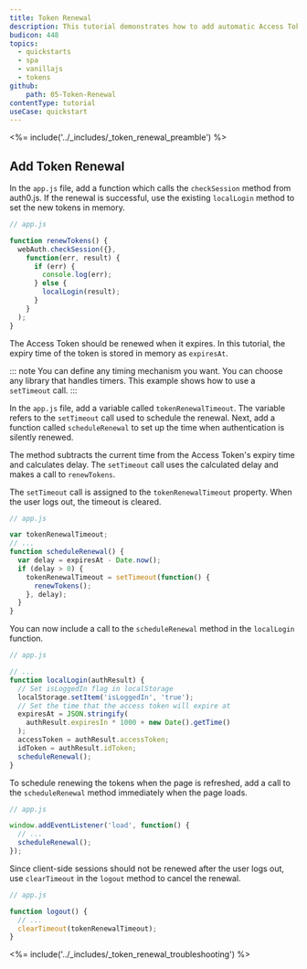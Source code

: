 ```yaml
---
title: Token Renewal
description: This tutorial demonstrates how to add automatic Access Token renewal to a JavaScript application with Auth0.
budicon: 448
topics:
  - quickstarts
  - spa
  - vanillajs
  - tokens
github:
    path: 05-Token-Renewal
contentType: tutorial
useCase: quickstart
---
```

<%= include('../_includes/_token_renewal_preamble') %>

## Add Token Renewal

In the `app.js` file, add a function which calls the `checkSession` method from auth0.js. If the renewal is successful, use the existing `localLogin` method to set the new tokens in memory.

```js
// app.js

function renewTokens() {
  webAuth.checkSession({},
    function(err, result) {
      if (err) {
        console.log(err);
      } else {
        localLogin(result);
      }
    }
  );
}
```

The Access Token should be renewed when it expires. In this tutorial, the expiry time of the token is stored in memory as `expiresAt`.

::: note
You can define any timing mechanism you want. You can choose any library that handles timers. This example shows how to use a `setTimeout` call. 
:::

In the `app.js` file, add a variable called `tokenRenewalTimeout`. The variable refers to the `setTimeout` call used to schedule the renewal. Next, add a function called `scheduleRenewal` to set up the time when authentication is silently renewed.

The method subtracts the current time from the Access Token's expiry time and calculates delay. 
The `setTimeout` call uses the calculated delay and makes a call to `renewTokens`.

The `setTimeout` call is assigned to the `tokenRenewalTimeout` property. When the user logs out, the timeout is cleared. 

```js
// app.js

var tokenRenewalTimeout;
// ...
function scheduleRenewal() {
  var delay = expiresAt - Date.now();
  if (delay > 0) {
    tokenRenewalTimeout = setTimeout(function() {
      renewTokens();
    }, delay);
  }
}
```

You can now include a call to the `scheduleRenewal` method in the `localLogin` function.


```js
// app.js

// ...
function localLogin(authResult) {
  // Set isLoggedIn flag in localStorage
  localStorage.setItem('isLoggedIn', 'true');
  // Set the time that the access token will expire at
  expiresAt = JSON.stringify(
    authResult.expiresIn * 1000 + new Date().getTime()
  );
  accessToken = authResult.accessToken;
  idToken = authResult.idToken;
  scheduleRenewal();
}
```

To schedule renewing the tokens when the page is refreshed, add a call to the `scheduleRenewal` method immediately when the page loads.

```js
// app.js

window.addEventListener('load', function() {
  // ...
  scheduleRenewal();
});
```

Since client-side sessions should not be renewed after the user logs out, use `clearTimeout` in the `logout` method to cancel the renewal.

```js
// app.js

function logout() {
  // ...
  clearTimeout(tokenRenewalTimeout);
}
```

<%= include('../_includes/_token_renewal_troubleshooting') %>